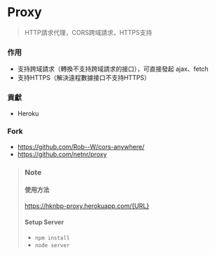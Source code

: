 # Proxy
> HTTP請求代理，CORS跨域請求，HTTPS支持

### 作用
- 支持跨域請求（轉換不支持跨域請求的接口），可直接發起 ajax、fetch
- 支持HTTPS（解決遠程數據接口不支持HTTPS）

### 貢獻
- Heroku

### Fork
- <https://github.com/Rob--W/cors-anywhere/>
- <https://github.com/netnr/proxy>


>### Note
>#### 使用方法
> https://hknbp-proxy.herokuapp.com/{URL}
>#### Setup Server
> - `npm install`
> - `node server`
